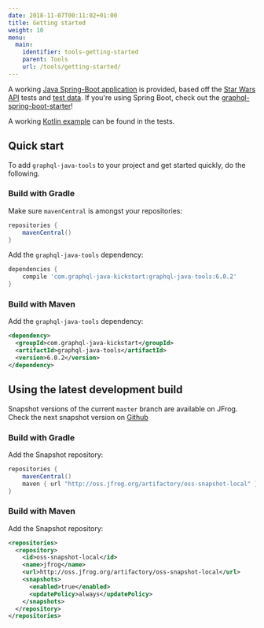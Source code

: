 ```yaml
---
date: 2018-11-07T00:11:02+01:00
title: Getting started
weight: 10
menu:
  main:
    identifier: tools-getting-started
    parent: Tools
    url: /tools/getting-started/
---
```


A working [Java Spring-Boot application](https://github.com/graphql-java-kickstart/graphql-java-tools/tree/master/example) is provided,
based off the [Star Wars API](https://github.com/graphql-java/graphql-java/blob/master/src/test/groovy/graphql/StarWarsSchema.java) tests
and [test data](https://github.com/graphql-java/graphql-java/blob/master/src/test/groovy/graphql/StarWarsData.groovy).
If you're using Spring Boot, check out the [graphql-spring-boot-starter](https://github.com/graphql-java-kickstart/graphql-spring-boot)!

A working [Kotlin example](https://github.com/graphql-java-kickstart/graphql-java-tools/blob/master/src/test/kotlin/com/coxautodev/graphql/tools/EndToEndSpec.kt) can be found in the tests.

## Quick start

To add `graphql-java-tools` to your project and get started quickly, do the following.

### Build with Gradle

Make sure `mavenCentral` is amongst your repositories:
```gradle
repositories {
    mavenCentral()
}
```

Add the `graphql-java-tools` dependency:
```gradle
dependencies {
    compile 'com.graphql-java-kickstart:graphql-java-tools:6.0.2'
}
```

### Build with Maven

Add the `graphql-java-tools` dependency:
```xml
<dependency>
  <groupId>com.graphql-java-kickstart</groupId>
  <artifactId>graphql-java-tools</artifactId>
  <version>6.0.2</version>
</dependency>
```

## Using the latest development build

Snapshot versions of the current `master` branch are available on JFrog. Check the next snapshot version on
[Github](https://github.com/graphql-java-kickstart/graphql-java-tools/blob/master/gradle.properties)

### Build with Gradle

Add the Snapshot repository:
```gradle
repositories {
    mavenCentral()
    maven { url "http://oss.jfrog.org/artifactory/oss-snapshot-local" }
}
```

### Build with Maven

Add the Snapshot repository:
```xml
<repositories>
  <repository>
    <id>oss-snapshot-local</id>
    <name>jfrog</name>
    <url>http://oss.jfrog.org/artifactory/oss-snapshot-local</url>
    <snapshots>
      <enabled>true</enabled>
      <updatePolicy>always</updatePolicy>
    </snapshots>
  </repository>
</repositories>
```
